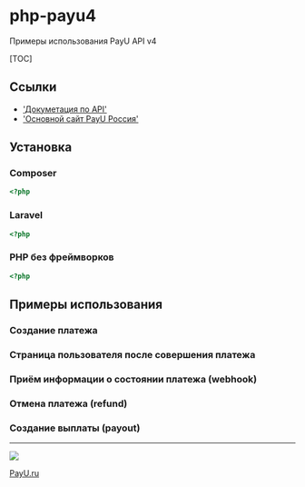 # php-payu4
Примеры использования PayU API v4

[TOC]

## Ссылки
- ['Докуметация по API'](https://dev.payu.ru/ru/documents/apiv4/)
- ['Основной сайт PayU Россия'](https://payu.ru/)

## Установка
### Composer
```php
<?php

```
### Laravel
```php
<?php

```
### PHP без фреймворков
```php
<?php

```
## Примеры использования
### Создание платежа

### Страница пользователя после совершения платежа

### Приём информации о состоянии платежа (webhook)

### Отмена платежа (refund)

### Создание выплаты (payout)

-------------
![](https://www.nco-payu.ru/media/images/global/payu@2x.png)
 
[PayU.ru](https://PayU.ru/ "Платёжная система для сайтов и не только")
